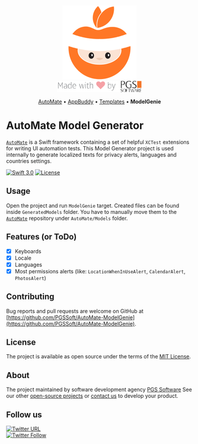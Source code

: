<div align="center">
    <img src="assets/logo.png" alt="AutoMate, made by PGS Software" />
    <br />
    <img src="assets/made-with-love-by-PGS.png" />
    <p>
      <a href="https://github.com/PGSSoft/AutoMate">AutoMate</a> &bull;
      <a href="https://github.com/PGSSoft/AutoMate-AppBuddy">AppBuddy</a> &bull;
      <a href="https://github.com/PGSSoft/AutoMate-Templates">Templates</a> &bull;
      <b>ModelGenie</b>
    </p>
</div>

# AutoMate Model Generator

[`AutoMate`](https://github.com/PGSSoft/AutoMate) is a Swift framework containing a set of helpful `XCTest` extensions for writing UI automation tests. This Model Generator project is used internally to generate localized texts for privacy alerts, languages and countries settings.

[![Swift 3.0](https://img.shields.io/badge/Swift-3.0-orange.svg?style=flat)](https://swift.org)
[![License](https://img.shields.io/github/license/PGSSoft/AutoMate-ModelGenie.svg)](https://github.com/PGSSoft/AutoMate-ModelGenie/blob/master/LICENSE)

## Usage

Open the project and run `ModelGenie` target. Created files can be found inside `GeneratedModels` folder. You have to manually move them to the [`AutoMate`](https://github.com/PGSSoft/AutoMate) repository under `AutoMate/Models` folder.

## Features (or ToDo)

- [x] Keyboards
- [x] Locale
- [x] Languages
- [x] Most permissions alerts (like: `LocationWhenInUseAlert`, `CalendarAlert`, `PhotosAlert`)

## Contributing

Bug reports and pull requests are welcome on GitHub at [https://github.com/PGSSoft/AutoMate-ModelGenie](https://github.com/PGSSoft/AutoMate-ModelGenie).

## License

The project is available as open source under the terms of the [MIT License](http://opensource.org/licenses/MIT).

## About
The project maintained by software development agency [PGS Software](https://www.pgs-soft.com)
See our other [open-source projects](https://github.com/PGSSoft) or [contact us](https://www.pgs-soft.com/contact-us) to develop your product.

## Follow us

[![Twitter URL](https://img.shields.io/twitter/url/http/shields.io.svg?style=social)](https://twitter.com/intent/tweet?text=https://github.com/PGSSoft/AutoMate-ModelGenie)  
[![Twitter Follow](https://img.shields.io/twitter/follow/pgssoftware.svg?style=social&label=Follow)](https://twitter.com/pgssoftware)
